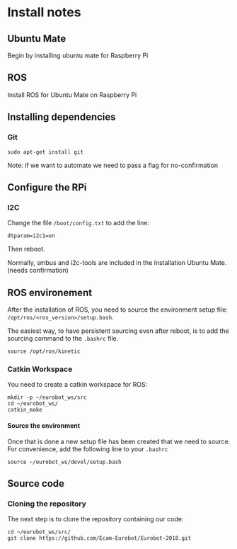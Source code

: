 # Install notes

## Ubuntu Mate

Begin by installing ubuntu mate for Raspberry Pi

## ROS

Install ROS for Ubuntu Mate on Raspberry Pi

## Installing dependencies

### Git

```
sudo apt-get install git
```

Note: if we want to automate we need to pass a flag for no-confirmation

## Configure the RPi

### I2C

Change the file `/boot/config.txt` to add the line:

```
dtparam=i2c1=on
```

Then reboot.

Normally, smbus and i2c-tools are included in the installation
Ubuntu Mate. (needs confirmation)

## ROS environement

After the installation of ROS, you need to source the environment
setup file: `/opt/ros/<ros_version>/setup.bash`.

The easiest way, to have persistent sourcing even after reboot,
is to add the sourcing command to the `.bashrc` file.

```
source /opt/ros/kinetic
```

### Catkin Workspace
You need to create a catkin workspace for ROS:

```
mkdir -p ~/eurobot_ws/src
cd ~/eurobot_ws/
catkin_make
```

#### Source the environment
Once that is done a new setup file has been created that we need
to source. For convenience, add the following line to your `.bashrc`

```
source ~/eurobot_ws/devel/setup.bash
```

## Source code

### Cloning the repository
The next step is to clone the repository containing our code:
```
cd ~/eurobot_ws/src/
git clone https://github.com/Ecam-Eurobot/Eurobot-2018.git
```